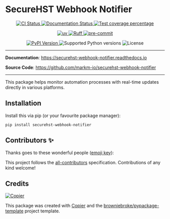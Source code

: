 # SecureHST Webhook Notifier

<p align="center">
  <a href="https://github.com/markm-io/securehst-webhook-notifier/actions/workflows/ci.yml?query=branch%3Amain">
    <img src="https://img.shields.io/github/actions/workflow/status/markm-io/securehst-webhook-notifier/ci.yml?branch=main&label=CI&logo=github&style=flat-square" alt="CI Status" >
  </a>
  <a href="https://securehst-webhook-notifier.readthedocs.io">
    <img src="https://img.shields.io/readthedocs/securehst-webhook-notifier.svg?logo=read-the-docs&logoColor=fff&style=flat-square" alt="Documentation Status">
  </a>
  <a href="https://codecov.io/gh/markm-io/securehst-webhook-notifier">
    <img src="https://img.shields.io/codecov/c/github/markm-io/securehst-webhook-notifier.svg?logo=codecov&logoColor=fff&style=flat-square" alt="Test coverage percentage">
  </a>
</p>
<p align="center">
  <a href="https://github.com/astral-sh/uv">
    <img src="https://img.shields.io/endpoint?url=https://raw.githubusercontent.com/astral-sh/uv/main/assets/badge/v0.json" alt="uv">
  </a>
  <a href="https://github.com/astral-sh/ruff">
    <img src="https://img.shields.io/endpoint?url=https://raw.githubusercontent.com/astral-sh/ruff/main/assets/badge/v2.json" alt="Ruff">
  </a>
  <a href="https://github.com/pre-commit/pre-commit">
    <img src="https://img.shields.io/badge/pre--commit-enabled-brightgreen?logo=pre-commit&logoColor=white&style=flat-square" alt="pre-commit">
  </a>
</p>
<p align="center">
  <a href="https://pypi.org/project/securehst-webhook-notifier/">
    <img src="https://img.shields.io/pypi/v/securehst-webhook-notifier.svg?logo=python&logoColor=fff&style=flat-square" alt="PyPI Version">
  </a>
  <img src="https://img.shields.io/pypi/pyversions/securehst-webhook-notifier.svg?style=flat-square&logo=python&amp;logoColor=fff" alt="Supported Python versions">
  <img src="https://img.shields.io/pypi/l/securehst-webhook-notifier.svg?style=flat-square" alt="License">
</p>

---

**Documentation**: <a href="https://securehst-webhook-notifier.readthedocs.io" target="_blank">https://securehst-webhook-notifier.readthedocs.io </a>

**Source Code**: <a href="https://github.com/markm-io/securehst-webhook-notifier" target="_blank">https://github.com/markm-io/securehst-webhook-notifier </a>

---

This package helps monitor automation processes with real-time updates directly in various platforms.

## Installation

Install this via pip (or your favourite package manager):

`pip install securehst-webhook-notifier`

## Contributors ✨

Thanks goes to these wonderful people ([emoji key](https://allcontributors.org/docs/en/emoji-key)):

<!-- prettier-ignore-start -->
<!-- ALL-CONTRIBUTORS-LIST:START - Do not remove or modify this section -->
<!-- markdownlint-disable -->
<!-- markdownlint-enable -->
<!-- ALL-CONTRIBUTORS-LIST:END -->
<!-- prettier-ignore-end -->

This project follows the [all-contributors](https://github.com/all-contributors/all-contributors) specification. Contributions of any kind welcome!

## Credits

[![Copier](https://img.shields.io/endpoint?url=https://raw.githubusercontent.com/copier-org/copier/master/img/badge/badge-grayscale-inverted-border-orange.json)](https://github.com/copier-org/copier)

This package was created with
[Copier](https://copier.readthedocs.io/) and the
[browniebroke/pypackage-template](https://github.com/browniebroke/pypackage-template)
project template.
